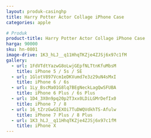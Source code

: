 ```yaml
---
layout: produk-casinghp
title: Harry Potter Actor Collage iPhone Case
categories: apple

# Produk
product-title: Harry Potter Actor Collage iPhone Case
harga: 90000
sku: hn-0801
image-drive: 1K3_hLJ__q11HhqTKZje4ZJSj6x97c1fM
gallery:
  - url: 1FdVTdtYazwG8oLwjGEpfNLTtnKfuMbsM
    title: iPhone 5 / 5s / SE
  - url: 1GlotV897Vcm1eDKVumd7e3z29uN4sMxI
    title: iPhone 6 / 6s
  - url: 1Ly_BscMa01G8lq7BEgNeckLagQwSFUBA
    title: iPhone 6 Plus / 6s Plus
  - url: 1D4_3X0n9pq20p2T3xx0LDiLGMrDefIx0
    title: iPhone 7 / 8
  - url: 16_tZrzGwGIEXOi7TuDWQVdkhTS-Afulw
    title: iPhone 7 Plus / 8 Plus
  - url: 1K3_hLJ__q11HhqTKZje4ZJSj6x97c1fM
    title: iPhone X
---
```

